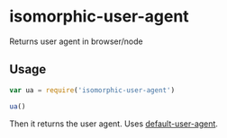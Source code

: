 # isomorphic-user-agent

Returns user agent in browser/node

## Usage

```js
var ua = require('isomorphic-user-agent')

ua()
```

Then it returns the user agent. Uses [default-user-agent](https://github.com/node-modules/default-user-agent).
